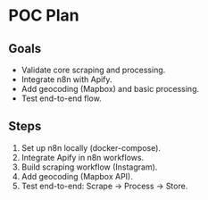 # POC Plan

## Goals
- Validate core scraping and processing.
- Integrate n8n with Apify.
- Add geocoding (Mapbox) and basic processing.
- Test end-to-end flow.

## Steps
1. Set up n8n locally (docker-compose).
2. Integrate Apify in n8n workflows.
3. Build scraping workflow (Instagram).
4. Add geocoding (Mapbox API).
5. Test end-to-end: Scrape → Process → Store.